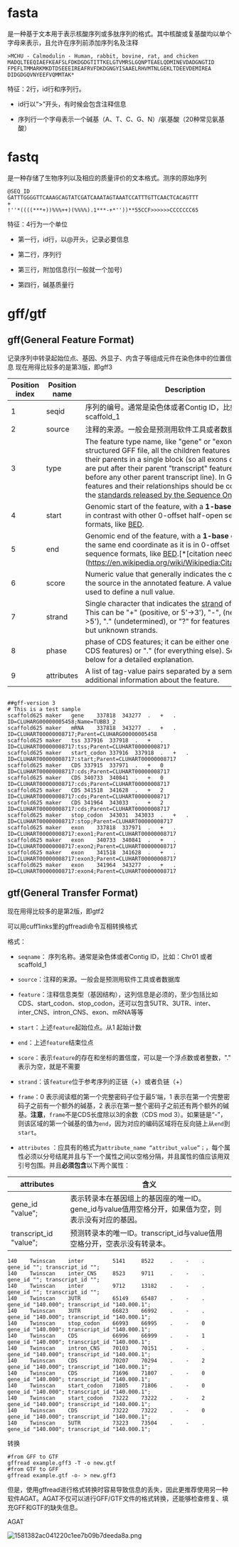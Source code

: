 # fasta

是一种基于文本用于表示核酸序列或多肽序列的格式。其中核酸或复基酸均以单个字母来表示，且允许在序列前添加序列名及注释

```Plain Text
>MCHU - Calmodulin - Human, rabbit, bovine, rat, and chicken
MADQLTEEQIAEFKEAFSLFDKDGDGTITTKELGTVMRSLGQNPTEAELQDMINEVDADGNGTID
FPEFLTMMARKMKDTDSEEEIREAFRVFDKDGNGYISAAELRHVMTNLGEKLTDEEVDEMIREA
DIDGDGQVNYEEFVQMMTAK*
```




特征：2行，id行和序列行。

- id行以“>”开头，有时候会包含注释信息

- 序列行一个字母表示一个碱基（A、T、C、G、N）/氨基酸（20种常见氨基酸）



# fastq

是一种存储了生物序列以及相应的质量评价的文本格式。测序的原始序列

```Plain Text
@SEQ_ID
GATTTGGGGTTCAAAGCAGTATCGATCAAATAGTAAATCCATTTGTTCAACTCACAGTTT
+
!''*((((***+))%%%++)(%%%%).1***-+*''))**55CCF>>>>>>CCCCCCC65
```




特征：4行为一个单位

- 第一行，id行，以@开头，记录必要信息

- 第二行，序列行

- 第三行，附加信息行(一般就一个加号)

- 第四行，碱基质量行



# gff/gtf

## gff(General Feature Format)

记录序列中转录起始位点、基因、外显子、内含子等组成元件在染色体中的位置信息
现在用得比较多的是第3版，即gff3

|Position index|Position name|Description|
|-|-|-|
|1|seqid|序列的编号。通常是染色体或者Contig ID，比如：Chr01 或者 scaffold_1|
|2|source|注释的来源。一般会是预测用软件工具或者数据库|
|3|type|The feature type name, like "gene" or "exon". In a well structured GFF file, all the children features always follow their parents in a single block (so all exons of a transcript are put after their parent "transcript" feature line and before any other parent transcript line). In GFF3, all features and their relationships should be compatible with the [standards released by the Sequence Ontology Project](http://www.sequenceontology.org/gff3.shtml).|
|4|start|Genomic start of the feature, with a **1-base offset**. This is in contrast with other 0-offset half-open sequence formats, like [BED](https://en.wikipedia.org/wiki/BED_(file_format)).|
|5|end|Genomic end of the feature, with a **1-base offset**. This is the same end coordinate as it is in 0-offset half-open sequence formats, like [BED](https://en.wikipedia.org/wiki/BED_(file_format)).[*[citation needed](https://en.wikipedia.org/wiki/Wikipedia:Citation_needed)*]|
|6|score|Numeric value that generally indicates the confidence of the source in the annotated feature. A value of "." (a dot) is used to define a null value.|
|7|strand|Single character that indicates the [strand](https://en.wikipedia.org/wiki/Sense_(molecular_biology)#DNA_sense) of the feature. This can be "+" (positive, or 5'->3'), "-", (negative, or 3'->5'), "." (undetermined), or "?" for features with relevant but unknown strands.|
|8|phase|phase of CDS features; it can be either one of 0, 1, 2 (for CDS features) or "." (for everything else). See the section below for a detailed explanation.|
|9|attributes|A list of tag-value pairs separated by a semicolon with additional information about the feature.|

```Plain Text

##gff-version 3
# This is a test sample
scaffold625	maker	gene	337818	343277	.	+	.	ID=CLUHARG00000005458;Name=TUBB3_2
scaffold625	maker	mRNA	337818	343277	.	+	.	ID=CLUHART00000008717;Parent=CLUHARG00000005458
scaffold625	maker	tss	337916	337918	.	+	.	ID=CLUHART00000008717:tss;Parent=CLUHART00000008717
scaffold625	maker	start_codon	337916	337918	.	+	.	ID=CLUHART00000008717:start;Parent=CLUHART00000008717
scaffold625	maker	CDS	337915	337971	.	+	0	ID=CLUHART00000008717:cds;Parent=CLUHART00000008717
scaffold625	maker	CDS	340733	340841	.	+	0	ID=CLUHART00000008717:cds;Parent=CLUHART00000008717
scaffold625	maker	CDS	341518	341628	.	+	2	ID=CLUHART00000008717:cds;Parent=CLUHART00000008717
scaffold625	maker	CDS	341964	343033	.	+	2	ID=CLUHART00000008717:cds;Parent=CLUHART00000008717
scaffold625	maker	stop_codon	343031	343033	.	+	.	ID=CLUHART00000008717:stop;Parent=CLUHART00000008717
scaffold625	maker	exon	337818	337971	.	+	.	ID=CLUHART00000008717:exon1;Parent=CLUHART00000008717
scaffold625	maker	exon	340733	340841	.	+	.	ID=CLUHART00000008717:exon2;Parent=CLUHART00000008717
scaffold625	maker	exon	341518	341628	.	+	.	ID=CLUHART00000008717:exon3;Parent=CLUHART00000008717
scaffold625	maker	exon	341964	343277	.	+	.	ID=CLUHART00000008717:exon4;Parent=CLUHART00000008717
```


## gtf(General Transfer Format)

现在用得比较多的是第2版，即gtf2

  可以用cuff1inks里的gffreadi命令互相转换格式

格式：

- `seqname`： 序列名称。通常是染色体或者Contig ID，比如：Chr01 或者 scaffold_1

- `source`：注释的来源。一般会是预测用软件工具或者数据库

- `feature`：注释信息类型（基因结构），这列信息是必须的，至少包括比如CDS、start_codon、stop_codon，还可以包含5UTR、3UTR、inter、inter_CNS、intron_CNS、exon、mRNA等等

- `start`：上述`feature`起始位点。从1 起始计数

- `end`：上述`feature`结束位点

- `score`：表示`feature`的存在和坐标的置信度，可以是一个浮点数或者整数，"." 表示为空，就是不需要

- `strand`：该`feature`位于参考序列的正链（+）或者负链（+）

- `frame`：0 表示阅读框的第一个完整密码子位于最5’端，1 表示在第一个完整密码子之前有一个额外的碱基，2 表示在第一整个密码子之前还有两个额外的碱基。**注意**，`frame`不是CDS长度除以3的余数（CDS mod 3）。如果链是“-”，则该区域的第一个碱基的值为`end`，因为对应的编码区域将在反向链上从`end`到`start`。

- `attributes` ：应具有的格式为`attribute_name “attribut_value”；`，每个属性必须以分号结尾并且与下一个属性之间以空格分隔，并且属性的值应该用双引号包围。并且**必须包含**以下两个属性：

|attributes|含义|
|-|-|
|gene_id "value";|表示转录本在基因组上的基因座的唯一ID。gene_id与value值用空格分开，如果值为空，则表示没有对应的基因。|
|transcript_id "value";|预测转录本的唯一ID。transcript_id与value值用空格分开，空表示没有转录本。|



```Plain Text
140    Twinscan    inter         5141     8522     .    -    .    gene_id ""; transcript_id "";
140    Twinscan    inter_CNS     8523     9711     .    -    .    gene_id ""; transcript_id "";
140    Twinscan    inter         9712     13182    .    -    .    gene_id ""; transcript_id "";
140    Twinscan    3UTR          65149    65487    .    -    .    gene_id "140.000"; transcript_id "140.000.1";
140    Twinscan    3UTR          66823    66992    .    -    .    gene_id "140.000"; transcript_id "140.000.1";
140    Twinscan    stop_codon    66993    66995    .    -    0    gene_id "140.000"; transcript_id "140.000.1";
140    Twinscan    CDS           66996    66999    .    -    1    gene_id "140.000"; transcript_id "140.000.1";
140    Twinscan    intron_CNS    70103    70151    .    -    .    gene_id "140.000"; transcript_id "140.000.1";
140    Twinscan    CDS           70207    70294    .    -    2    gene_id "140.000"; transcript_id "140.000.1";
140    Twinscan    CDS           71696    71807    .    -    0    gene_id "140.000"; transcript_id "140.000.1";
140    Twinscan    start_codon   71805    71806    .    -    0    gene_id "140.000"; transcript_id "140.000.1";
140    Twinscan    start_codon   73222    73222    .    -    2    gene_id "140.000"; transcript_id "140.000.1";
140    Twinscan    CDS           73222    73222    .    -    0    gene_id "140.000"; transcript_id "140.000.1";
140    Twinscan    5UTR          73223    73504    .    -    .    gene_id "140.000"; transcript_id "140.000.1";
```




转换

```Shell
#from GFF to GTF
gffread example.gff3 -T -o new.gtf
#from GTF to GFF
gffread example.gtf -o- > new.gff3
```


但是，使用gffread进行格式转换时容易导致信息的丢失，因此更推荐使用另一种软件AGAT。AGAT不仅可以进行GFF/GTF文件的格式转换，还能够检查修复、填充GFF和GTF的缺失信息。

AGAT

![1581382ac041220c1ee7b09b7deeda8a.png](https://tc-cdn.flowus.cn/oss/7412b6f1-4de1-4671-88ec-94733c19b316/1581382ac041220c1ee7b09b7deeda8a.png?time=1729486800&token=dd243f716241e106f08356bc67f3d4c2dc37c3a90c06be33e58c58897a9afa9d&role=free)











